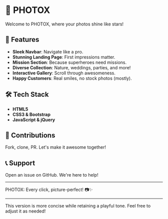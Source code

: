 # 📸 PHOTOX

Welcome to PHOTOX, where your photos shine like stars!

## 🌟 Features

- **Sleek Navbar**: Navigate like a pro.
- **Stunning Landing Page**: First impressions matter.
- **Mission Section**: Because superheroes need missions.
- **Diverse Collection**: Nature, weddings, parties, and more!
- **Interactive Gallery**: Scroll through awesomeness.
- **Happy Customers**: Real smiles, no stock photos (mostly).

## 🛠️ Tech Stack

- **HTML5**
- **CSS3 & Bootstrap**
- **JavaScript & jQuery**

## 🤝 Contributions

Fork, clone, PR. Let's make it awesome together!

## 📞 Support

Open an issue on GitHub. We're here to help!

---

PHOTOX: Every click, picture-perfect! 📷✨

---

This version is more concise while retaining a playful tone. Feel free to adjust it as needed!
